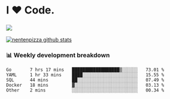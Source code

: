 # I ❤️ Code.

### ![](http://img.shields.io/badge/Go-language-blue?style=for-the-badge&logo=appveyor)
[![nentenpizza github stats](https://github-readme-stats.vercel.app/api?username=nentenpizza&count_private=true)](https://github.com/anuraghazra/github-readme-stats)

### 📊 Weekly development breakdown

<!--START_SECTION:waka-->
```text
Go       7 hrs 17 mins   ██████████████████▒░░░░░░   73.01 % 
YAML     1 hr 33 mins    ████░░░░░░░░░░░░░░░░░░░░░   15.55 % 
SQL      44 mins         ██░░░░░░░░░░░░░░░░░░░░░░░   07.49 % 
Docker   18 mins         ▓░░░░░░░░░░░░░░░░░░░░░░░░   03.13 % 
Other    2 mins          ░░░░░░░░░░░░░░░░░░░░░░░░░   00.34 % 
```
<!--END_SECTION:waka-->

